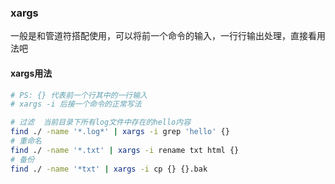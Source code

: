### xargs
一般是和管道符搭配使用，可以将前一个命令的输入，一行行输出处理，直接看用法吧

#### xargs用法
```bash
# PS: {} 代表前一个行其中的一行输入
# xargs -i 后接一个命令的正常写法

# 过滤  当前目录下所有log文件中存在的hello内容
find ./ -name '*.log*' | xargs -i grep 'hello' {}
# 重命名
find ./ -name '*.txt' | xargs -i rename txt html {}
# 备份
find ./ -name '*txt' | xargs -i cp {} {}.bak
```


